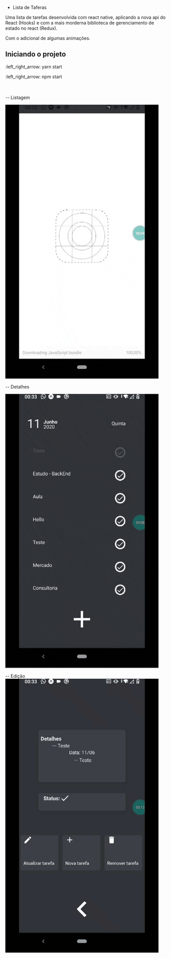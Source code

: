 - Lista de Taferas 

Uma lista de tarefas desenvolvida com react native, aplicando a nova api do React (Hooks) e com a mais morderna biblioteca de gerenciamento de estado no react (Redux).

Com o adicional de algumas animações.
<br/>
<h2>Iniciando o projeto</h2>
<p>:left_right_arrow: yarn start</p>
<p>:left_right_arrow: npm start</p>
<br/>
<br/> -- Listagem <br/>

![Alt text](read-me/list.gif?raw=true "Title")

-- Detalhes

 ![Alt text](read-me/detalhes.gif?raw=true "Title")

-- Edição <br/>
 ![Alt text](read-me/edicao.gif?raw=true "Title")
